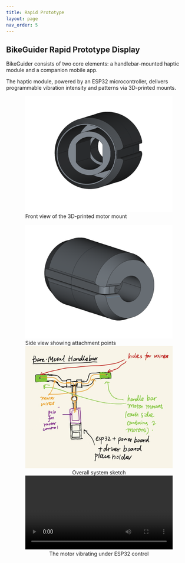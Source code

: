 ```yaml
---
title: Rapid Prototype
layout: page
nav_order: 5
---
```


## BikeGuider Rapid Prototype Display 

BikeGuider consists of two core elements: a handlebar-mounted haptic module and a companion mobile app. 

The haptic module, powered by an ESP32 microcontroller, delivers programmable vibration intensity and patterns via 3D-printed mounts.

<div style="display: flex; justify-content: center; gap: 1rem; flex-wrap: wrap;">
  <figure style="margin: 0;">
    <img src="Images/handlebar_fixed_compon_1.png"
         alt="Front view of handlebar motor mount"
         width="400">
    <figcaption>Front view of the 3D-printed motor mount</figcaption>
  </figure>
  <figure style="margin: 0;">
    <img src="Images/handlebar_fixed_compon_2.png"
         alt="Side view of handlebar motor mount"
         width="400">
    <figcaption>Side view showing attachment points</figcaption>
  </figure>
</div>

<div style="text-align: center;">
  <img src="Images/rapid_prototype_sketch.jpg" alt="rapid_proto_sketch" width="400">
  <figcaption>Overall system sketch</figcaption>
</div>

<div style="text-align: center;">
  <video width="400" controls>
    <source 
      src="{{ '/Video/vibrating_motor_demo.mp4' | relative_url }}" 
      type="video/mp4">
    Your browser doesn’t support embedded videos.
  </video>
  <figcaption>The motor vibrating under ESP32 control</figcaption>
</div>




